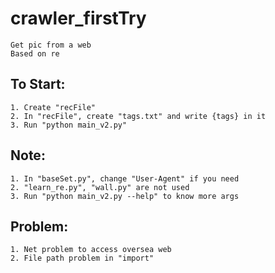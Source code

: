 # crawler_firstTry
    Get pic from a web
    Based on re
## To Start:
    1. Create "recFile"
    2. In "recFile", create "tags.txt" and write {tags} in it
    3. Run "python main_v2.py"

## Note:
    1. In "baseSet.py", change "User-Agent" if you need
    2. "learn_re.py", "wall.py" are not used
    3. Run "python main_v2.py --help" to know more args

## Problem:
    1. Net problem to access oversea web
    2. File path problem in "import"
    
